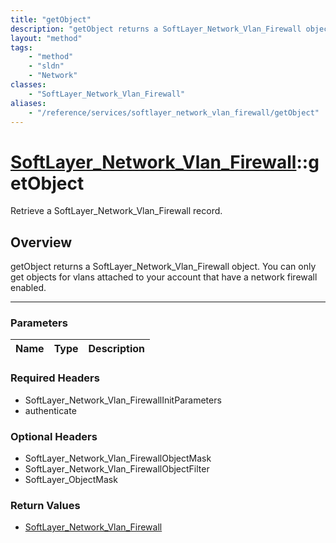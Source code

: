 ```yaml
---
title: "getObject"
description: "getObject returns a SoftLayer_Network_Vlan_Firewall object. You can only get objects for vlans attached to your account... "
layout: "method"
tags:
    - "method"
    - "sldn"
    - "Network"
classes:
    - "SoftLayer_Network_Vlan_Firewall"
aliases:
    - "/reference/services/softlayer_network_vlan_firewall/getObject"
---
```

# [SoftLayer_Network_Vlan_Firewall](/reference/services/SoftLayer_Network_Vlan_Firewall)::getObject


Retrieve a SoftLayer_Network_Vlan_Firewall record.


## Overview 
getObject returns a SoftLayer_Network_Vlan_Firewall object. You can only get objects for vlans attached to your account that have a network firewall enabled. 

-----

### Parameters 
|Name | Type | Description |
| --- | --- | --- |


### Required Headers
* SoftLayer_Network_Vlan_FirewallInitParameters
* authenticate


### Optional Headers
* SoftLayer_Network_Vlan_FirewallObjectMask
* SoftLayer_Network_Vlan_FirewallObjectFilter
* SoftLayer_ObjectMask

### Return Values
* <a href='/reference/datatypes/SoftLayer_Network_Vlan_Firewall'>SoftLayer_Network_Vlan_Firewall </a>




